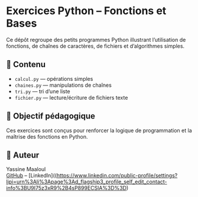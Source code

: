 # Exercices Python – Fonctions et Bases

Ce dépôt regroupe des petits programmes Python illustrant l’utilisation de fonctions, de chaînes de caractères, de fichiers et d’algorithmes simples.

## 📂 Contenu

- `calcul.py` — opérations simples
- `chaines.py` — manipulations de chaînes
- `tri.py` — tri d’une liste
- `fichier.py` — lecture/écriture de fichiers texte

## 🚀 Objectif pédagogique

Ces exercices sont conçus pour renforcer la logique de programmation et la maîtrise des fonctions en Python.

## 👤 Auteur

Yassine Maaloul  
[GitHub](https://github.com/maaloulyassine) – [LinkedIn]((https://www.linkedin.com/public-profile/settings?lipi=urn%3Ali%3Apage%3Ad_flagship3_profile_self_edit_contact-info%3BU9I75z3xR9%2B4sP899ECSlA%3D%3D)
